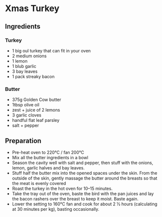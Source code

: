 # Xmas Turkey

## Ingredients

### Turkey

- 1 big oul turkey that can fit in your oven
- 2 medium onions
- 1 lemon
- 1 blub garlic
- 3 bay leaves
- 1 pack streaky bacon

### Butter

- 375g Golden Cow butter
- 1tbsp olive oil
- zest + juice of 2 lemons
- 3 garlic cloves
- handful flat leaf parsley
- salt + pepper

## Preparation

- Pre-heat oven to 220°C / fan 200°C
- Mix all the butter ingredients in a bowl
- Season the cavity well with salt and pepper, then stuff with the onions, lemon, garlic halves and bay leaves.
- Stuff half the butter mix into the opened spaces under the skin. From the outside of the skin, gently massage the butter around the breasts so that the meat is evenly covered
- Roast the turkey in the hot oven for 10–15 minutes. 
- Take the tray out of the oven, baste the bird with the pan juices and lay the bacon rashers over the breast to keep it moist. Baste again. 
- Lower the setting to 160°C fan and cook for about 2 1⁄2 hours (calculating at 30 minutes per kg), basting occasionally.
